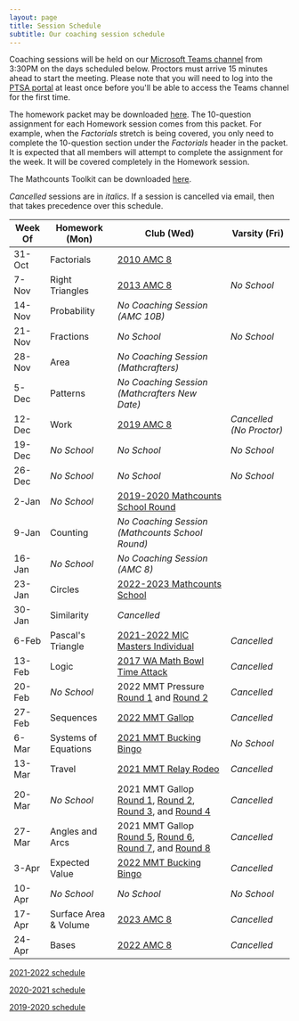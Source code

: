```yaml
---
layout: page
title: Session Schedule
subtitle: Our coaching session schedule
---
```


Coaching sessions will be held on our 
[Microsoft Teams channel](https://teams.microsoft.com/l/channel/19%3a732a7f9358af4a37affd3f56a592fbee%40thread.tacv2/General?groupId=1820c33d-ed0b-4685-9f38-c1b24c841dad&tenantId=f2d61132-f6d6-42d2-b97f-caa2960fb0f7)
from 3:30PM on the days scheduled below. Proctors must arrive 15 minutes ahead to start the meeting. Please note that you will need to log into the 
[PTSA portal](https://rmsptsa.sharepoint.com/sites/MathClub) at least once before you'll be able to access the Teams channel for the first time.

The homework packet may be downloaded [here](/files/Homework%20Packet.pdf). The 10-question assignment for each Homework
session comes from this packet. For example, when the _Factorials_ stretch is being covered, you only need to complete the 10-question
section under the _Factorials_ header in the packet. It is expected that all members will attempt to complete the assignment 
for the week. It will be covered completely in the Homework session.

The Mathcounts Toolkit can be downloaded [here](/files/Mathcounts%20Toolkit.pdf).

_Cancelled_ sessions are in _italics_. If a session is cancelled via email, then that takes precedence over this schedule.

| Week Of	| Homework (Mon)		| Club (Wed)  | Varsity (Fri) |
| ----------|-------------			| ----------- | ----------- |
| 31-Oct	| Factorials			| [2010 AMC 8](https://artofproblemsolving.com/wiki/index.php/2010_AMC_8_Problems) |  |
| 7-Nov 	| Right Triangles		| [2013 AMC 8](https://artofproblemsolving.com/wiki/index.php/2013_AMC_8_Problems) | _No School_ |
| 14-Nov	| Probability			| _No Coaching Session (AMC 10B)_ |  |
| 21-Nov	| Fractions				| _No School_ | _No School_ |
| 28-Nov	| Area					| _No Coaching Session (Mathcrafters)_ |  |
| 5-Dec		| Patterns				| _No Coaching Session (Mathcrafters New Date)_ |  |
| 12-Dec	| Work					| [2019 AMC 8](https://artofproblemsolving.com/wiki/index.php/2019_AMC_8_Problems) | _Cancelled (No Proctor)_ |
| 19-Dec	| _No School_    		| _No School_ | _No School_ |
| 26-Dec	| _No School_			| _No School_ | _No School_ |
| 2-Jan		| _No School_ 			| [2019-2020 Mathcounts School Round](/files/RMS%201920M%20Exam.pdf) |  |
| 9-Jan		| Counting				| _No Coaching Session (Mathcounts School Round)_ |  |
| 16-Jan	| _No School_			| _No Coaching Session (AMC 8)_ |  |
| 23-Jan	| Circles				| [2022-2023 Mathcounts School](/files/RMS%202223M%20Exam.pdf) |  |
| 30-Jan	| Similarity			| _Cancelled_ |  |
| 6-Feb		| Pascal's Triangle		| [2021-2022 MIC Masters Individual](http://www.academicsarecool.com/assets/samples/2021-2022_8th_Masters_tests.pdf) | _Cancelled_ |
| 13-Feb	| Logic					| [2017 WA Math Bowl Time Attack](https://www.wastudentmath.org/contests/mathbowl/2016.aspx) | _Cancelled_ |
| 20-Feb	| _No School_ 			| 2022 MMT Pressure [Round 1](https://mustangmath.com/archive/2022/Pressure1Problems.pdf) and [Round 2](https://mustangmath.com/archive/2022/Pressure2Problems.pdf) | _Cancelled_ |
| 27-Feb	| Sequences				| [2022 MMT Gallop](https://mustangmath.com/archive/2022/GallopProblems.pdf) | _Cancelled_ |
| 6-Mar	    | Systems of Equations	| [2021 MMT Bucking Bingo](https://mustangmath.com/archive/2021/BuckingBingo.pdf) | _No School_ |
| 13-Mar	| Travel    			| [2021 MMT Relay Rodeo](https://mustangmath.com/archive/2021/RelayRodeo.pdf) | _Cancelled_ |
| 20-Mar	| _No School_			| 2021 MMT Gallop [Round 1](https://mustangmath.com/archive/2021/Gallop%20Set%201.pdf), [Round 2](https://mustangmath.com/archive/2021/Gallop%20Set%202.pdf), [Round 3](https://mustangmath.com/archive/2021/Gallop%20Set%203.pdf), and [Round 4](https://mustangmath.com/archive/2021/Gallop%20Set%204.pdf) | _Cancelled_ |
| 27-Mar	| Angles and Arcs		| 2021 MMT Gallop [Round 5](https://mustangmath.com/archive/2021/Gallop%20Set%205.pdf), [Round 6](https://mustangmath.com/archive/2021/Gallop%20Set%206.pdf), [Round 7](https://mustangmath.com/archive/2021/Gallop%20Set%207.pdf), and [Round 8](https://mustangmath.com/archive/2021/Gallop%20Set%208.pdf) | _Cancelled_ |
| 3-Apr		| Expected Value		| [2022 MMT Bucking Bingo](https://mustangmath.com/archive/2022/BuckingBingoProblems.pdf) | _Cancelled_ |
| 10-Apr	| _No School_			|  _No School_ | _No School_ |
| 17-Apr	| Surface Area & Volume | [2023 AMC 8](https://artofproblemsolving.com/wiki/index.php/2023_AMC_8_Problems) | _Cancelled_ |
| 24-Apr	| Bases					| [2022 AMC 8](https://artofproblemsolving.com/wiki/index.php/2022_AMC_8_Problems) | _Cancelled_ |

[2021-2022 schedule](/schedule-2122.md)

[2020-2021 schedule](/schedule-2021.md)

[2019-2020 schedule](/schedule-1920.md)
